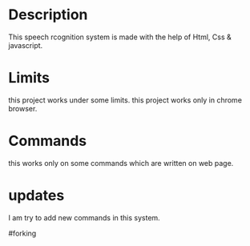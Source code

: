 # Description
This speech rcognition system is made with the help of Html, Css & javascript.

# Limits
this project works under some limits.
this project works only in chrome browser.

# Commands
this works only on some commands which are written on web page.

# updates
I am try to add new commands in this system.

#forking
